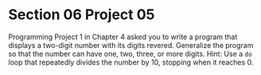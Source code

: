 # Section 06 Project 05

Programming Project 1 in Chapter 4 asked you to write a program that displays a two-digit number with its digits revered. Generalize the program so that the number can have one, two, three, or more digits. Hint: Use a `do` loop that repeatedly divides the number by 10, stopping when it reaches 0.

